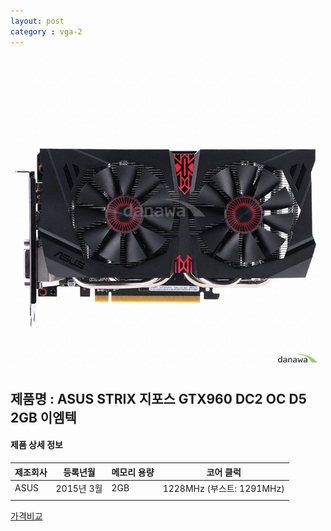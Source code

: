 ```yaml
---
layout: post
category : vga-2
---
```


![alt text](https://github.com/kutchoiwjun92/kutchoiwjun92.github.com/blob/master/image/vga-2.jpg?raw=true)

## 제품명 : **ASUS STRIX 지포스 GTX960 DC2 OC D5 2GB 이엠텍**

#### 제품 상세 정보


제조회사  |  등록년월  |  메모리 용량  |  코어 클럭  
--------- | ---------- | ------------- | --------------------------
  ASUS    | 2015년 3월 |      2GB      | 1228MHz (부스트: 1291MHz)              
|||


[가격비교](http://prod.danawa.com/info/?pcode=3068130&cate=112753)
